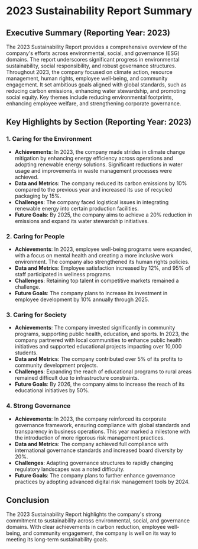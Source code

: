 
# 2023 Sustainability Report Summary

## Executive Summary (Reporting Year: 2023)

The 2023 Sustainability Report provides a comprehensive overview of the company's efforts across environmental, social, and governance (ESG) domains. The report underscores significant progress in environmental sustainability, social responsibility, and robust governance structures. Throughout 2023, the company focused on climate action, resource management, human rights, employee well-being, and community engagement. It set ambitious goals aligned with global standards, such as reducing carbon emissions, enhancing water stewardship, and promoting social equity. Key themes include reducing environmental footprints, enhancing employee welfare, and strengthening corporate governance.

## Key Highlights by Section (Reporting Year: 2023)

### 1. Caring for the Environment
- **Achievements**: In 2023, the company made strides in climate change mitigation by enhancing energy efficiency across operations and adopting renewable energy solutions. Significant reductions in water usage and improvements in waste management processes were achieved.
- **Data and Metrics**: The company reduced its carbon emissions by 10% compared to the previous year and increased its use of recycled packaging by 15%.
- **Challenges**: The company faced logistical issues in integrating renewable energy into certain production facilities.
- **Future Goals**: By 2025, the company aims to achieve a 20% reduction in emissions and expand its water stewardship initiatives.

### 2. Caring for People
- **Achievements**: In 2023, employee well-being programs were expanded, with a focus on mental health and creating a more inclusive work environment. The company also strengthened its human rights policies.
- **Data and Metrics**: Employee satisfaction increased by 12%, and 95% of staff participated in wellness programs.
- **Challenges**: Retaining top talent in competitive markets remained a challenge.
- **Future Goals**: The company plans to increase its investment in employee development by 10% annually through 2025.

### 3. Caring for Society
- **Achievements**: The company invested significantly in community programs, supporting public health, education, and sports. In 2023, the company partnered with local communities to enhance public health initiatives and supported educational projects impacting over 10,000 students.
- **Data and Metrics**: The company contributed over 5% of its profits to community development projects.
- **Challenges**: Expanding the reach of educational programs to rural areas remained difficult due to infrastructure constraints.
- **Future Goals**: By 2026, the company aims to increase the reach of its educational initiatives by 50%.

### 4. Strong Governance
- **Achievements**: In 2023, the company reinforced its corporate governance framework, ensuring compliance with global standards and transparency in business operations. This year marked a milestone with the introduction of more rigorous risk management practices.
- **Data and Metrics**: The company achieved full compliance with international governance standards and increased board diversity by 20%.
- **Challenges**: Adapting governance structures to rapidly changing regulatory landscapes was a noted difficulty.
- **Future Goals**: The company plans to further enhance governance practices by adopting advanced digital risk management tools by 2024.

## Conclusion

The 2023 Sustainability Report highlights the company's strong commitment to sustainability across environmental, social, and governance domains. With clear achievements in carbon reduction, employee well-being, and community engagement, the company is well on its way to meeting its long-term sustainability goals.
